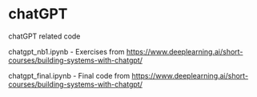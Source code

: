 # chatGPT

chatGPT related code

chatgpt_nb1.ipynb \- Exercises from https://www.deeplearning.ai/short-courses/building-systems-with-chatgpt/

chatgpt_final.ipynb \- Final code from https://www.deeplearning.ai/short-courses/building-systems-with-chatgpt/ 

